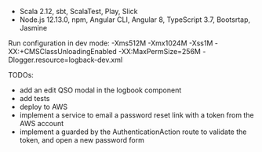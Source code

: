 - Scala 2.12, sbt, ScalaTest, Play, Slick
- Node.js 12.13.0, npm, Angular CLI, Angular 8, TypeScript 3.7, Bootsrtap, Jasmine

Run configuration in dev mode:
-Xms512M
-Xmx1024M
-Xss1M
-XX:+CMSClassUnloadingEnabled
-XX:MaxPermSize=256M
-Dlogger.resource=logback-dev.xml

TODOs:
- add an edit QSO modal in the logbook component
- add tests
- deploy to AWS
- implement a service to email a password reset link with a token from the AWS account 
- implement a guarded by the AuthenticationAction route to validate the token, and open a new password form
